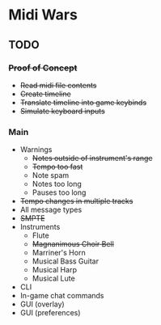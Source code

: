 # Midi Wars

## TODO

### ~~Proof of Concept~~
* ~~Read midi file contents~~
* ~~Create timeline~~
* ~~Translate timeline into game keybinds~~
* ~~Simulate keyboard inputs~~

### Main
* Warnings
  * ~~Notes outside of instrument's range~~
  * ~~Tempo too fast~~
  * Note spam
  * Notes too long
  * Pauses too long
* ~~Tempo changes in multiple tracks~~
* All message types
* ~~SMPTE~~
* Instruments
  * Flute
  * ~~Magnanimous Choir Bell~~
  * Marriner's Horn
  * Musical Bass Guitar
  * Musical Harp
  * Musical Lute
* CLI
* In-game chat commands
* GUI (overlay)
* GUI (preferences)
